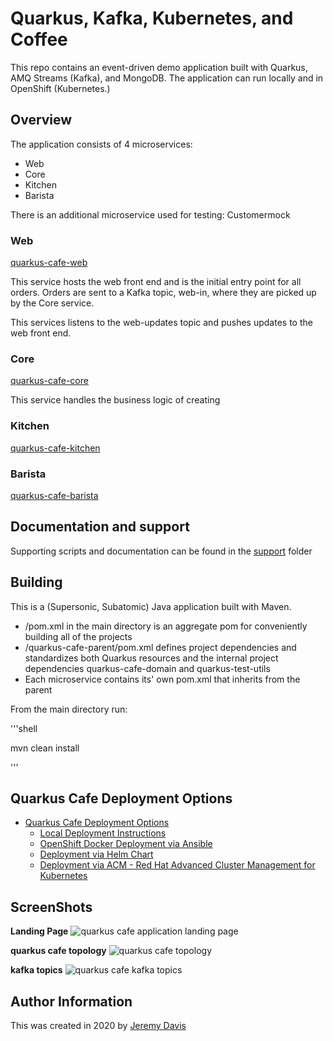 # Quarkus, Kafka, Kubernetes, and Coffee

This repo contains an event-driven demo application built with Quarkus, AMQ Streams (Kafka), and MongoDB.  The application can run locally and in OpenShift (Kubernetes.)

## Overview

The application consists of 4 microservices:
* Web
* Core
* Kitchen
* Barista

There is an additional microservice used for testing: Customermock

### Web

[quarkus-cafe-web](quarkus-cafe-barista/)

This service hosts the web front end and is the initial entry point for all orders.  Orders are sent to a Kafka topic, web-in, where they are picked up by the Core service.

This services listens to the web-updates topic and pushes updates to the web front end.

### Core

[quarkus-cafe-core](quarkus-cafe-core/)

This service handles the business logic of creating

### Kitchen
[quarkus-cafe-kitchen](quarkus-cafe-kitchen)

### Barista
[quarkus-cafe-barista](quarkus-cafe-barista)


## Documentation and support 
Supporting scripts and documentation can be found in the [support](support/) folder

## Building

This is a (Supersonic, Subatomic) Java application built with Maven.  

* /pom.xml in the main directory is an aggregate pom for conveniently building all of the projects
* /quarkus-cafe-parent/pom.xml defines project dependencies and standardizes both Quarkus resources and the internal project dependencies quarkus-cafe-domain and quarkus-test-utils
* Each microservice contains its' own pom.xml that inherits from the parent

From the main directory run:

'''shell

mvn clean install

'''

## Quarkus Cafe Deployment Options 
* [Quarkus Cafe Deployment Options ](support/README.md)
  * [Local Deployment Instructions ](support/README.md#local-deployment-instructions)
  * [OpenShift Docker Deployment via Ansible ](support/README.md#openshift-docker-deployment-via-ansible)
  * [Deployment via Helm Chart](support/README.md#deployment-via-helm-chart)
  * [Deployment via ACM - Red Hat Advanced Cluster Management for Kubernetes](support/README.md#deployment-via-acm---red-hat-advanced-cluster-management-for-kubernetes)

## ScreenShots
**Landing Page**
![quarkus cafe application landing page](support/images/landing-page.png "quarkus application landing page")

**quarkus cafe topology**
![quarkus cafe topology](support/images/quarkus-cafe-applications.png "quarkus cafe topology")

**kafka topics**
![quarkus cafe kafka topics](support/images/ams-topics.png "quarkus cafe  kafka topics")

## Author Information
This was created in 2020 by [Jeremy Davis](https://github.com/jeremyrdavis)
